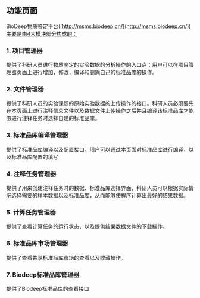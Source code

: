 <!-- 功能页面 -->

## **功能页面**

BioDeep物质鉴定平台([http://msms.biodeep.cn/](http://msms.biodeep.cn/))主要是由4大模块部分构成的：

### **1. 项目管理器**

提供了科研人员进行物质鉴定的实验数据的分析操作的入口点：用户可以在项目管理器页面上进行增加，修改，编译和删除自己的标准品库的操作。

### **2. 文件管理器**

提供了科研人员的实验课题的原始实验数据的上传操作的接口。科研人员必须要先在本页面上进行注释信息文件以及数据文件上传操作之后并且编译该标准品库才能够进行注释任务时选择自建的标准品库。

### **3. 标准品库编译管理器**

提供了标准品库编译以及配置接口。用户可以通过本页面对标准品库进行编译，以及标准品库配置的填写

### **4. 注释任务管理器**

提供了用来创建注释任务时的数据、标准品库选择界面，科研人员可以根据实际情况选择需要的样本数据以及标准品库，从而能够使程序计算出最好的结果数据。

### **5. 计算任务管理器**

提供了查看计算任务的运行状态，以及提供结果数据文件的下载操作。

### **6. 标准品库市场管理器**

提供了查看共享标准品库市场的查看以及收藏操作。

### **7. Biodeep标准品库管理器**

提供了Biodeep标准品库的查看接口